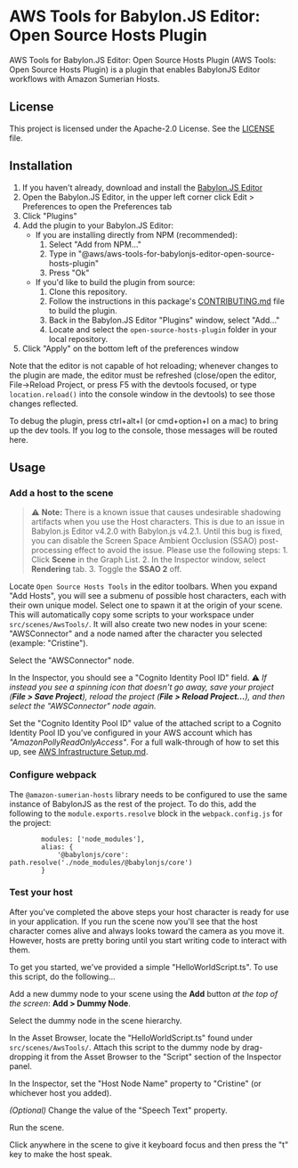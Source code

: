 # AWS Tools for Babylon.JS Editor: Open Source Hosts Plugin

AWS Tools for Babylon.JS Editor: Open Source Hosts Plugin (AWS Tools: Open Source Hosts Plugin) is a plugin that enables BabylonJS Editor workflows with Amazon Sumerian Hosts.

## License

This project is licensed under the Apache-2.0 License. See the [LICENSE](LICENSE) file.

## Installation

1. If you haven't already, download and install the [Babylon.JS Editor](http://editor.babylonjs.com/)
1. Open the Babylon.JS Editor, in the upper left corner click Edit > Preferences to open the Preferences tab
1. Click "Plugins"
1. Add the plugin to your Babylon.JS Editor:
   - If you are installing directly from NPM (recommended):
     1. Select "Add from NPM..."
     1. Type in "@aws/aws-tools-for-babylonjs-editor-open-source-hosts-plugin"
     1. Press "Ok"
   - If you'd like to build the plugin from source:
     1. Clone this repository.
     1. Follow the instructions in this package's [CONTRIBUTING.md](CONTRIBUTING.md) file to build the plugin.
     1. Back in the Babylon.JS Editor "Plugins" window, select "Add..."
     1. Locate and select the `open-source-hosts-plugin` folder in your local repository.
1. Click "Apply" on the bottom left of the preferences window

Note that the editor is not capable of hot reloading; whenever changes to the plugin are made, the editor must be refreshed (close/open the editor, File->Reload Project, or press F5 with the devtools focused, or type `location.reload()` into the console window in the devtools) to see those changes reflected.

To debug the plugin, press ctrl+alt+I (or cmd+option+I on a mac) to bring up the dev tools. If you log to the console, those messages will be routed here.

## Usage

### Add a host to the scene

> ⚠️ **Note:** There is a known issue that causes undesirable shadowing artifacts when you use the Host characters. This is due to an issue in Babylon.js Editor v4.2.0 with Babylon.js v4.2.1. Until this bug is fixed, you can disable the Screen Space Ambient Occlusion (SSAO) post-processing effect to avoid the issue. Please use the following steps: 1. Click **Scene** in the Graph List. 2. In the Inspector window, select **Rendering** tab. 3. Toggle the **SSAO 2** off.

Locate `Open Source Hosts Tools` in the editor toolbars. When you expand "Add Hosts", you will see a submenu of possible host characters, each with their own unique model. Select one to spawn it at the origin of your scene. This will automatically copy some scripts to your workspace under `src/scenes/AwsTools/`. It will also create two new nodes in your scene: "AWSConnector" and a node named after the character you selected (example: "Cristine").

Select the "AWSConnector" node.

In the Inspector, you should see a "Cognito Identity Pool ID" field. ⚠️ *If instead you see a spinning icon that doesn't go away, save your project (**File > Save Project**), reload the project (**File > Reload Project...**), and then select the "AWSConnector" node again.*

Set the "Cognito Identity Pool ID" value of the attached script to a Cognito Identity Pool ID you've configured in your AWS account which has *"AmazonPollyReadOnlyAccess"*. For a full walk-through of how to set this up, see [AWS Infrastructure Setup.md](https://github.com/aws-samples/amazon-sumerian-hosts/blob/mainline2.0/AWS-Infrastructure-Setup.md). 



### Configure webpack

The `@amazon-sumerian-hosts` library needs to be configured to use the same instance of BabylonJS as the rest of the project. To do this, add the following to the `module.exports.resolve` block in the `webpack.config.js` for the project:

```
		modules: ['node_modules'],
		alias: {
			'@babylonjs/core': path.resolve('./node_modules/@babylonjs/core')
		}
```

### Test your host

After you've completed the above steps your host character is ready for use in your application. If you run the scene now you'll see that the host character comes alive and always looks toward the camera as you move it. However, hosts are pretty boring until you start writing code to interact with them.

To get you started, we've provided a simple "HelloWorldScript.ts". To use this script, do the following...

Add a new dummy node to your scene using the **Add** button *at the top of the screen*: **Add > Dummy Node**.

Select the dummy node in the scene hierarchy.

In the Asset Browser, locate the "HelloWorldScript.ts" found under `src/scenes/AwsTools/`. Attach this script to the dummy node by drag-dropping it from the Asset Browser to the "Script" section of the Inspector panel.

In the Inspector, set the "Host Node Name" property to "Cristine" (or whichever host you added).

*(Optional)* Change the value of the "Speech Text" property.

Run the scene.

Click anywhere in the scene to give it keyboard focus and then press the "t" key to make the host speak.